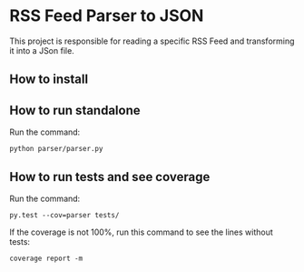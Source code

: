 # RSS Feed Parser to JSON
This project is responsible for reading a specific RSS Feed and transforming it into a JSon file.

## How to install


## How to run standalone
Run the command:
```
python parser/parser.py
```

## How to run tests and see coverage

Run the command:

```
py.test --cov=parser tests/
```


If the coverage is not 100%, run this command to see the lines without tests:

```
coverage report -m
```
